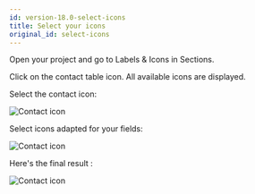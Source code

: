 ```yaml
---
id: version-18.0-select-icons
title: Select your icons
original_id: select-icons
---
```


Open your project and go to Labels & Icons in Sections.

Click on the contact table icon. All available icons are displayed.

Select the contact icon:

![Contact icon](assets/en/custom-icons/contact-icon.png)

Select icons adapted for your fields:

![Contact icon](assets/en/custom-icons/field-icons.png)

Here's the final result :

![Contact icon](assets/en/custom-icons/custom-icons-final-result.png)
















